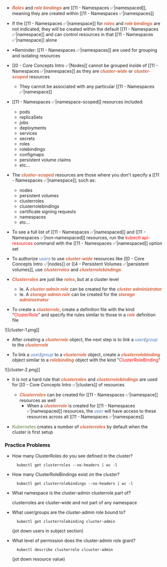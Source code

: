 - <b><i><span style="color:#d46644">Roles</span></i></b> and <b><i><span style="color:#d46644">role bindings</span></i></b> are [[11 - Namespaces ✅|namespaced]], meaning they are created within [[11 - Namespaces ✅|namespaces]]

- If the [[11 - Namespaces ✅|namespace]] for <b><i><span style="color:#d46644">roles</span></i></b> and <b><i><span style="color:#d46644">role bindings</span></i></b> are not indicated, they will be created within the default [[11 - Namespaces ✅|namespace]] and can control resources in that [[11 - Namespaces ✅|namespace]] alone

- *Reminder: [[11 - Namespaces ✅|namespaces]] are used for grouping and isolating resources

- [[0 - Core Concepts Intro ✅|Nodes]] cannot be grouped inside of [[11 - Namespaces ✅|namespaces]] as they are <b><i><span style="color:#d46644">cluster-wide</span></i></b> or <b><i><span style="color:#d46644">cluster-scoped</span></i></b> resources
	- They cannot be associated with any particular [[11 - Namespaces ✅|namespace]]

- [[11 - Namespaces ✅|namespace-scoped]] resources included:

	* pods
	* replicaSets
	* jobs
	* deployments
	* services
	* secrets
	* roles
	* rolebindings
	* configmaps
	* persistent volume claims
	* etc…

- The <b><i><span style="color:#d46644">cluster-scoped</span></i></b> resources are those where you don't specify a [[11 - Namespaces ✅|namespace]]; such as:

	- nodes
	- persistent volumes
	- clusterroles
	- clusterrolebindings
	- certificate signing requests
	- namespaces
	- etc…

- To see a full list of [[11 - Namespaces ✅|namespaced]] and [[11 - Namespaces ✅|non-namespaced]] resources, run the <span style="color:red">kubectl api-resources</span> command with the [[11 - Namespaces ✅|namespaced]] option set

- To authorize <i><span style="color:#477bbe">users</span></i> to use <b><i><span style="color:#d46644">cluster-wide</span></i></b> resources like [[0 - Core Concepts Intro ✅|nodes]] or [[4 - Persistent Volumes ✅|persistent volumes]], use <b><i><span style="color:#d46644">clusterroles</span></i></b> and <b><i><span style="color:#d46644">clusterrolebindings</span></i></b>

- <b><i><span style="color:#d46644">Clusterroles</span></i></b> are just like <b><i><span style="color:#d46644">roles</span></i></b>, but at a cluster level
	- Ie. A <b><i><span style="color:#d46644">cluster admin role</span></i></b> can be created for the <b><i><span style="color:#d46644">cluster administrator</span></i></b>
	- Ie. A <b><i><span style="color:#d46644">storage admin role</span></i></b> can be created for the <b><i><span style="color:#d46644">storage administrator</span></i></b>

- To create a <b><i><span style="color:#d46644">clusterrole</span></i></b>, create a definition file with the kind "<span style="color:red">ClusterRole</span>" and specify the rules similar to those in a <b><i><span style="color:#d46644">role</span></i></b> definition file

![[cluster-1.png]]

- After creating a <b><i><span style="color:#d46644">clusterrole</span></i></b> object, the next step is to link a <i><span style="color:#477bbe">user</span></i>/<i><span style="color:#477bbe">group</span></i> to the <b><i><span style="color:#d46644">clusterrole</span></i></b>

- To link a <i><span style="color:#477bbe">user</span></i>/<i><span style="color:#477bbe">group</span></i> to a <b><i><span style="color:#d46644">clusterrole</span></i></b> object, create a <b><i><span style="color:#d46644">clusterrolebinding</span></i></b> object similar to a <b><i><span style="color:#d46644">rolebinding</span></i></b> object with the kind "<span style="color:red">ClusterRoleBinding</span>"

![[cluster-2.png]]

- It is not a hard rule that <b><i><span style="color:#d46644">clusterroles</span></i></b> and <b><i><span style="color:#d46644">clusterrolebindings</span></i></b> are used for [[0 - Core Concepts Intro ✅|clusters]] of resources
	- <b><i><span style="color:#d46644">Clusterroles</span></i></b> can be created for [[11 - Namespaces ✅|namespace]] resources as well
		- When a <b><i><span style="color:#d46644">clusterrole</span></i></b> is created for [[11 - Namespaces ✅|namespaced]] resources, the <i><span style="color:#477bbe">user</span></i> will have access to these resources across all [[11 - Namespaces ✅|namespaces]]

- <span style="color:#5c7e3e">Kubernetes</span> creates a number of <b><i><span style="color:#d46644">clusterroles</span></i></b> by default when the cluster is first setup

### Practice Problems

- How many ClusterRoles do you see defined in the cluster?

		kubectl get clusterroles --no-headers | wc -l

- How many ClusterRoleBindings exist on the cluster?

		kubectl get clusterrolebindings --no-headers | wc -l

- What namespace is the cluster-admin clusterrole part of?

	clusterroles are cluster-wide and not part of any namespace

- What user/groups are the cluster-admin role bound to?

		kubectl get clusterrolebinding cluster-admin

	(jot down users in subject section)

- What level of permission does the cluster-admin role grant?

		kubectl describe clusterrole clcuster-admin

	(jot down resource value)